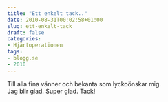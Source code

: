 ```yaml
---
title: "Ett enkelt tack.."
date: 2010-08-31T00:02:58+01:00
slug: ett-enkelt-tack
draft: false
categories:
- Hjärtoperationen
tags:
- blogg.se
- 2010
---
```

Till alla fina vänner och bekanta som lyckoönskar mig.  
Jag blir glad. Super glad. Tack!